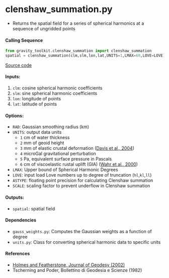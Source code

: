 clenshaw_summation.py
=====================

- Returns the spatial field for a series of spherical harmonics at a sequence of ungridded points

#### Calling Sequence
```python
from gravity_toolkit.clenshaw_summation import clenshaw_summation
spatial = clenshaw_summation(clm,slm,lon,lat,UNITS=1,LMAX=60,LOVE=LOVE)
```
[Source code](https://github.com/tsutterley/read-GRACE-harmonics/blob/main/gravity_toolkit/clenshaw_summation.py)

#### Inputs:
1. `clm`: cosine spherical harmonic coefficients
2. `slm`: sine spherical harmonic coefficients
3. `lon`: longitude of points
4. `lat`: latitude of points

#### Options:
- `RAD`: Gaussian smoothing radius (km)
- `UNITS`: output data units
   * `1` cm of water thickness
   * `2` mm of geoid height
   * `3` mm of elastic crustal deformation ([Davis et al., 2004](https://doi.org/10.1029/2004GL021435))
   * `4` microGal gravitational perturbation
   * `5` Pa, equivalent surface pressure in Pascals
   * `6` cm of viscoelastic rustal uplift (GIA) ([Wahr et al., 2000](https://doi.org/10.1029/2000JB900113))
- `LMAX`: Upper bound of Spherical Harmonic Degrees
- `LOVE`: input load Love numbers up to degree of truncation (`hl`,`kl`,`ll`)
- `ASTYPE`: floating point precision for calculating Clenshaw summation
- `SCALE`: scaling factor to prevent underflow in Clenshaw summation

#### Outputs:
- `spatial`: spatial field

#### Dependencies
- `gauss_weights.py`: Computes the Gaussian weights as a function of degree
- `units.py`: Class for converting spherical harmonic data to specific units

#### References
- [Holmes and Featherstone, Journal of Geodesy (2002)](https://doi.org/10.1007/s00190-002-0216-2)
- Tscherning and Poder, Bollettino di Geodesia e Scienze (1982)
